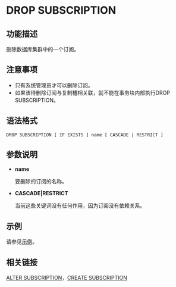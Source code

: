 # DROP SUBSCRIPTION<a name="ZH-CN_TOPIC_0000001240332295"></a>

## **功能描述**<a name="section131281394204"></a>

删除数据库集群中的一个订阅。

## **注意事项**<a name="section7392192602015"></a>

-   只有系统管理员才可以删除订阅。
-   如果该待删除订阅与复制槽相关联，就不能在事务块内部执行DROP SUBSCRIPTION。

## **语法格式**<a name="section1367518145205"></a>

```
DROP SUBSCRIPTION [ IF EXISTS ] name [ CASCADE | RESTRICT ]
```

## **参数说明**<a name="section9378519122011"></a>

-   **name**

    要删除的订阅的名称。

-   **CASCADE|RESTRICT**

    当前这些关键词没有任何作用，因为订阅没有依赖关系。


## 示例<a name="section11649214223"></a>

请参见[示例](CREATE-SUBSCRIPTION.md#section1399192015610)。

## 相关链接<a name="section36721282226"></a>

[ALTER SUBSCRIPTION](ALTER-SUBSCRIPTION.md)，[CREATE SUBSCRIPTION](CREATE-SUBSCRIPTION.md)

